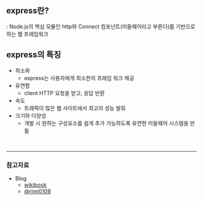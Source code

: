 ## **express란?**

: Node.js의 핵심 모듈인 http와 Connect 컴포넌트(미들웨어라고 부른다)를 기반으로 하는 웹 프레임워크

## **express의 특징**

- 최소화
  - express는 사용자에게 최소한의 프레임 워크 제공
- 유연함
  - client HTTP 요청을 받고, 응답 반환
- 속도
  - 트래픽이 많은 웹 사이트에서 최고의 성능 발휘
- 크기와 다양성
  - 개발 시 원하는 구성요소를 쉽게 추가 가능하도록 유연한 미들웨어 시스템을 만듦

</br>

---

### **참고자료**

- Blog
  - [wikibook](https://wikibook.co.kr/article/what-is-expressjs/)
  - [@rimi0108](https://velog.io/@rimi0108/1.-node-express에-대해-알아보자)
